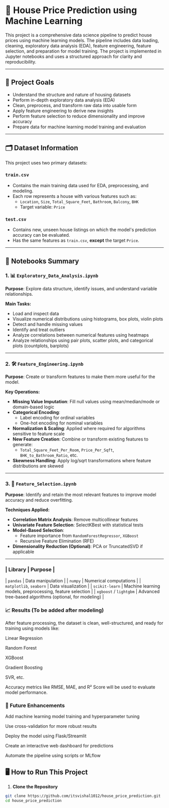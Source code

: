 # 🏡 House Price Prediction using Machine Learning

This project is a comprehensive data science pipeline to predict house prices using machine learning models. The pipeline includes data loading, cleaning, exploratory data analysis (EDA), feature engineering, feature selection, and preparation for model training. The project is implemented in Jupyter notebooks and uses a structured approach for clarity and reproducibility.

---

## 📌 Project Goals

- Understand the structure and nature of housing datasets
- Perform in-depth exploratory data analysis (EDA)
- Clean, preprocess, and transform raw data into usable form
- Apply feature engineering to derive new insights
- Perform feature selection to reduce dimensionality and improve accuracy
- Prepare data for machine learning model training and evaluation

---

## 🗂️ Dataset Information

This project uses two primary datasets:

### `train.csv`
- Contains the main training data used for EDA, preprocessing, and modeling.
- Each row represents a house with various features such as:
  - `Location`, `Size`, `Total_Square_Feet`, `Bathroom`, `Balcony`, `BHK`
  - Target variable: `Price`

### `test.csv`
- Contains new, unseen house listings on which the model's prediction accuracy can be evaluated.
- Has the same features as `train.csv`, **except** the target `Price`.

---

## 🧪 Notebooks Summary

### 1. 📊 `Exploratory_Data_Analysis.ipynb`

**Purpose**: Explore data structure, identify issues, and understand variable relationships.

**Main Tasks:**
- Load and inspect data
- Visualize numerical distributions using histograms, box plots, violin plots
- Detect and handle missing values
- Identify and treat outliers
- Analyze correlations between numerical features using heatmaps
- Analyze relationships using pair plots, scatter plots, and categorical plots (countplots, barplots)

---

### 2. 🛠️ `Feature_Engineering.ipynb`

**Purpose**: Create or transform features to make them more useful for the model.

**Key Operations:**
- **Missing Value Imputation**: Fill null values using mean/median/mode or domain-based logic
- **Categorical Encoding**: 
  - Label encoding for ordinal variables
  - One-hot encoding for nominal variables
- **Normalization & Scaling**: Applied where required for algorithms sensitive to feature scale
- **New Feature Creation**: Combine or transform existing features to generate:
  - `Total_Square_Feet_Per_Room`, `Price_Per_Sqft`, `BHK_to_Bathroom_Ratio`, etc.
- **Skewness Handling**: Apply log/sqrt transformations where feature distributions are skewed

---

### 3. 🧠 `Feature_Selection.ipynb`

**Purpose**: Identify and retain the most relevant features to improve model accuracy and reduce overfitting.

**Techniques Applied:**
- **Correlation Matrix Analysis**: Remove multicollinear features
- **Univariate Feature Selection**: SelectKBest with statistical tests
- **Model-Based Selection**:
  - Feature importance from `RandomForestRegressor`, `XGBoost`
  - Recursive Feature Elimination (RFE)
- **Dimensionality Reduction (Optional)**: PCA or TruncatedSVD if applicable

---

### | Library             | Purpose                                                   |
| `pandas`                | Data manipulation                                         |
| `numpy`                 | Numerical computations                                    |
| `matplotlib`, `seaborn` | Data visualization                                        |
| `scikit-learn`          | Machine learning models, preprocessing, feature selection |
| `xgboost` / `lightgbm`  | Advanced tree-based algorithms (optional, for modeling)   |

### 📈 Results (To be added after modeling)
After feature processing, the dataset is clean, well-structured, and ready for training using models like:

Linear Regression

Random Forest

XGBoost

Gradient Boosting

SVR, etc.

Accuracy metrics like RMSE, MAE, and R² Score will be used to evaluate model performance.

### 🚧 Future Enhancements
Add machine learning model training and hyperparameter tuning

Use cross-validation for more robust results

Deploy the model using Flask/Streamlit

Create an interactive web dashboard for predictions

Automate the pipeline using scripts or MLflow


## 🖥️ How to Run This Project

1. **Clone the Repository**

```bash
git clone https://github.com/itsvishal1012/house_price_prediction.git
cd house_price_prediction
